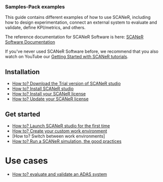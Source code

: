 ### Samples-Pack examples

This guide contains different examples of how to use SCANeR, including how to design experimentation, connect an external system to evaluate and validate, define KPI/metrics, and others.

The reference documentation for SCANeR Software is here: [SCANeR Software Documentation](https://www.avsimulation.com/)

If you've never used SCANeR Software before, we recommend that you also watch on YouTube our [Getting Started with SCANeR tutorials](https://www.youtube.com/watch?v=joE1Fi09eEY&list=PLkaKWDRLGrSacxV-4e-EmGLGHbr-w09_5).

## Installation

* [How to? Download the Trial version of SCANeR studio](./Pages/HT_Download_Trial_SCANeR/HT_Install_Trial_SCANeR.md)
* [How to? Install SCANeR studio](./Pages/HT_Install_SCANeR_studio/HT_Install_SCANeR_studio.md)
* [How to? Install your SCANeR license](./Pages/HT_Install_SCANeR_license/Install_SCANeR_license.md)
* [How to? Update your SCANeR license](./Pages/HT_Update_SCANeR_license/Update_SCANeR_license.md)

## Get started

* [How to? Launch SCANeR studio for the first time](./Pages/HT_FirstLaunch/HT_FirstLaunch.md)
* [How to? Create your custom work environment](./Pages/HT_Create_custom_work_environment/HT_Create_A_New_Workspace.md)
* [How to? Switch between work environments]
* [How to? Run a SCANeR simulation, the good practices](./Pages/HT_Run_a_simulation_good_practices/HT_Run_a_simulation_good_practices.md)

# Use cases

* [How to? evaluate and validate an ADAS system](./Pages/HT_ADAS/HT_ADAS_index.md)
